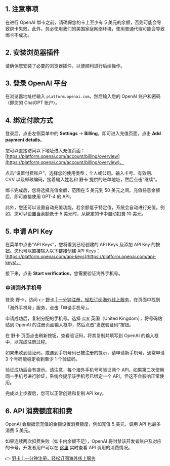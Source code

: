 ## 1. 注意事项

在进行 OpenAI 绑卡之前，请确保您的卡上至少有 5 美元的余额，否则可能会导致绑卡失败。此外，务必使用我们的美国家庭网络环境，使用普通代理可能会导致绑卡不成功。

## 2. 安装浏览器插件

请确保您安装了必要的浏览器插件，以便顺利进行后续操作。

## 3. 登录 OpenAI 平台

在浏览器地址栏输入 `platform.openai.com`，然后输入您的 OpenAI 账户和密码（即您的 ChatGPT 账户）。

## 4. 绑定付款方式

登录后，点击左侧菜单中的 **Settings** → **Billing**，即可进入充值页面，点击 **Add payment details**。

您可以直接访问以下地址进入充值页面：[https://platform.openai.com/account/billing/overview](https://platform.openai.com/account/billing/overview)。

点击“设置付费账户”，选择您的使用类型：个人或公司。输入卡号、有效期、CVV 以及邮政编码，接着输入姓名和 野卡 提供的账单地址，然后点击“继续”。

绑卡完成后，您将选择充值金额，范围在 5 美元到 50 美元之间。充值任意金额后，即可直接使用 GPT-4 的 API。

此外，您还可以设置自动充值功能，若余额低于特定值，系统会自动进行充值。例如，您可以设置当余额低于 5 美元时，从绑定的卡中自动扣费 10 美元。

## 5. 申请 API Key

在菜单中点击“API Keys”，您将看到已经创建的 API Keys 及添加 API Key 的按钮。您也可以直接输入以下链接创建 API Keys：[https://platform.openai.com/api-keys](https://platform.openai.com/api-keys)。

接下来，点击 **Start verification**，您需要验证海外手机号。

### 申请海外手机号

登录 野卡，访问 👉 [野卡 | 一分钟注册，轻松订阅海外线上服务](https://bit.ly/bewildcard)，在页面中找到「海外手机号」服务，点击「申请手机号」。

申请成功后，复制分配的手机号。选择 🇬🇧 英国（United Kingdom），将号码粘贴到 OpenAI 的注册页面输入框中，然后点击“发送验证码”按钮。

在 野卡 页面点击刷新按钮，查看验证码，将其复制并填写到 OpenAI 的输入框中，以完成注册过程。

如果未收到验证码，或遇到手机号码已被注册的提示，请申请新手机号，通常申请 3 个号码能稳定收到至少 1 个验证码。

验证成功后会有提示。请注意，每个海外手机号可验证两个 API。如果第二次使用同一手机号进行验证，系统会提示该手机号已绑定一个 API，但这不会影响正常使用。

完成以上步骤后，您可以正常创建和复制 API key。

## 6. API 消费额度和扣费

OpenAI 会根据您充值的金额设置消费额度，例如充值 5 美元，调用 API 也最多消费 5 美元。

如果连续两次扣费失败（如卡内余额不足），OpenAI 将封禁该开发者账户及对应的卡号。开发者用户可以在 [这里](https://platform.openai.com/usage) 实时查看 API 调用的消费情况。

👉 [野卡 | 一分钟注册，轻松订阅海外线上服务](https://bit.ly/bewildcard)